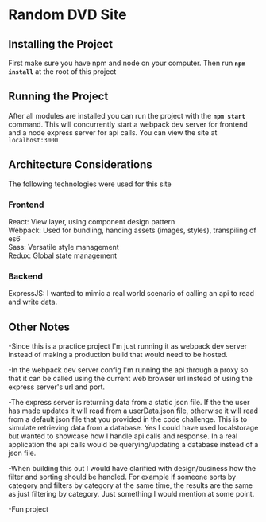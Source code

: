 # Random DVD Site

## Installing the Project

First make sure you have npm and node on your computer. Then run **`npm install`** at the root of this project

## Running the Project

After all modules are installed you can run the project with the **`npm start`** command. This will concurrently start a webpack dev server for frontend and a node express server for api calls. You can view the site at `localhost:3000`

## Architecture Considerations
The following technologies were used for this site

### Frontend
React: View layer, using component design pattern <br />
Webpack: Used for bundling, handing assets (images, styles), transpiling of es6<br />
Sass: Versatile style management<br />
Redux: Global state management

### Backend
ExpressJS: I wanted to mimic a real world scenario of calling an api to read and write data.

## Other Notes
-Since this is a practice project I'm just running it as webpack dev server instead of making a production build that would need to be hosted. 

-In the webpack dev server config I'm running the api through a proxy so that it can be called using the current web browser url instead of using the express server's url and port. 

-The express server is returning data from a static json file. If the the user has made updates it will read from a userData.json file, otherwise it will read from a default json file that you provided in the code challenge.  This is to simulate retrieving data from a database. Yes I could have used localstorage but wanted to showcase how I handle api calls and response. In a real application the api calls would be querying/updating a database instead of a json file.

-When building this out I would have clarified with design/business how the filter and sorting should be handled. For example if someone sorts by category and  filters by category at the same time, the results are the same as just filtering by category. Just something I would mention at some point.

-Fun project